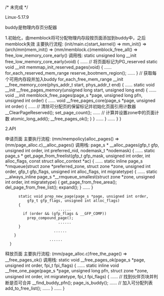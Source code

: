 /* 未完成 */

Linux-5.17.9

buddy是物理内存页分配器

1.初始化，由memblock将可分配物理内存段按页面添加到buddy中，之后memblock失效
  主要执行流程:
    (init/main.c)start_kernel() => mm_init() => (arch/mm)mem_init() => (mm/memblock.c)memblock_free_all() => free_low_memory_core_early()
  调用栈:
    static unsigned long __init free_low_memory_core_early(void)
    {
            ......
      // 将页面标记为PG_reserved
      static void __init memmap_init_reserved_pages(void)
      {
              ......
        for_each_reserved_mem_range
          reserve_bootmem_region();
              ......
      }
      // 获取每个可用内存段并加入buddy
      for_each_free_mem_range
        __init __free_memory_core(phys_addr_t start, phys_addr_t end)
        {
                ......
          static void __init
          __free_pages_memory(unsigned long start, unsigned long end)
          {
                  ......
            void __init
            memblock_free_pages(page_s *page, unsigned long pfn, unsigned int order)
            {
                    ......
              void __free_pages_core(page_s *page, unsigned int order)
              {
                      ......
                // 清除可分配页的保留标记并初始化页面引用计数器
                __ClearPageReserved();
                set_page_count();
                      ......
                // 计算并设置zone中的页面计数
                atomic_long_add();
                __free_pages_ok();
              }
            }
                  ......
          }
                ......
        }
    }


2.API

  申请页面
    主要执行流程:
      (mm/mempolicy)alloc_pages() => (mm/page_alloc.c)__alloc_pages()
    调用栈:
      page_s *
      __alloc_pages(gfp_t gfp, unsigned int order,
          int preferred_nid, nodemask_t *nodemask)
      {
                        ......
        static page_s *
        get_page_from_freelist(gfp_t gfp_mask, unsigned int order,
            int alloc_flags, const struct alloc_context *ac)
        {
                          ......
          static inline page_s
          *rmqueue(struct zone *preferred_zone, struct zone *zone,
              unsigned int order, gfp_t gfp_flags, unsigned int alloc_flags,
              int migratetype)
          {
                            ......
            static __always_inline page_s
            *__rmqueue_smallest(struct zone *zone, unsigned int order, int migratetype)
            {
              get_page_from_free_area();
              del_page_from_free_list();
              expand();
            }
                            ......
          }

          static void prep_new_page(page_s *page, unsigned int order,
              gfp_t gfp_flags, unsigned int alloc_flags)
          {
                            ......
            if (order && (gfp_flags & __GFP_COMP))
              prep_compound_page();
                            ......
          }
                          ......
        }
                        ......
      }


  释放页面
    主要执行流程:
      (mm/page_alloc.c)free_the_page() => __free_pages_ok()
    调用栈:
      static void
      __free_pages_ok(page_s *page, unsigned int order, fpi_t fpi_flags)
      {
                        ......
        static inline void
        __free_one_page(page_s *page, unsigned long pfn, struct zone *zone,
            unsigned int order, int migratetype, fpi_t fpi_flags)
        {
                          ......
          // 找到伙伴页块并判断是否可合并
          __find_buddy_pfn();
          page_is_buddy();
                          ......
          // 加入可分配列表
          add_to_free_list();
                          ......
        }
                        ......
      }
